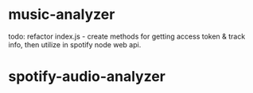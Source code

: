 # music-analyzer

todo:
refactor index.js - create methods for getting access token & track info, then utilize in spotify node web api.
# spotify-audio-analyzer
